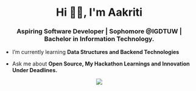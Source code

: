 <h1 align="center">Hi 👋🏻, I'm Aakriti </h1>
<h3 align="center">Aspiring Software Developer | Sophomore @IGDTUW | Bachelor in Information Technology.</h3>

- I’m currently learning **Data Structures and Backend Technologies**

- Ask me about **Open Source, My Hackathon Learnings and Innovation Under Deadlines.**

<p align="center">
  <img src="https://github-profile-summary-cards.vercel.app/api/cards/stats?username=aakritiieee7&theme=graywhite" /> 
</p>
